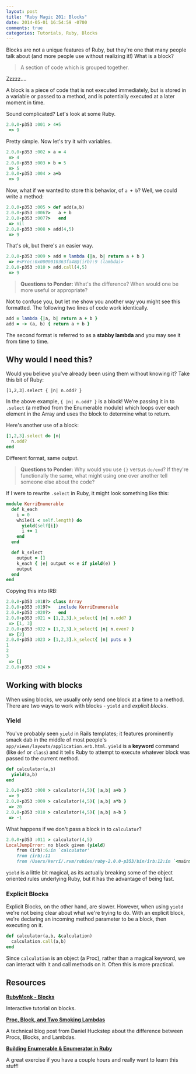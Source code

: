```yaml
---
layout: post
title: "Ruby Magic 201: Blocks"
date: 2014-05-01 16:54:59 -0700
comments: true
categories: Tutorials, Ruby, Blocks
---
```

Blocks are not a unique features of Ruby, but they're one that many people talk about (and more people use without realizing it!) What is a block?
<!-- more -->
>A section of code which is grouped together.

Zzzzz....

A block is a piece of code that is not executed immediately, but is stored in a variable or passed to a method, and is potentially executed at a later moment in time. 

Sound complicated? Let's look at some Ruby.

```ruby
2.0.0-p353 :001 > 4+5
 => 9
```

Pretty simple. Now let's try it with variables.

```ruby
2.0.0-p353 :002 > a = 4
 => 4
2.0.0-p353 :003 > b = 5
 => 5
2.0.0-p353 :004 > a+b
 => 9
```

Now, what if we wanted to store this behavior, of `a + b`? Well, we could write a method:

```ruby
2.0.0-p353 :005 > def add(a,b)
2.0.0-p353 :006?>   a + b
2.0.0-p353 :007?>   end
 => nil
2.0.0-p353 :008 > add(4,5)
 => 9
```

That's ok, but there's an easier way.

```ruby
2.0.0-p353 :009 > add = lambda {|a, b| return a + b }
 => #<Proc:0x0000010363fa48@(irb):9 (lambda)>
2.0.0-p353 :010 > add.call(4,5)
 => 9
```

>**Questions to Ponder:** What's the difference? When would one be more useful or appropriate?

Not to confuse you, but let me show you another way you might see this formatted. The following two lines of code work identically. 

```ruby
add = lambda {|a, b| return a + b }
add = -> (a, b) { return a + b }
```

The second format is referred to as a **stabby lambda** and you may see it from time to time.

## Why would I need this?

Would you believe you've already been using them without knowing it? Take this bit of Ruby:

```
[1,2,3].select { |n| n.odd? }
```

In the above example, `{ |n| n.odd? }` is a block! We're passing it in to `.select` (a method from the Enumerable module) which loops over each element in the Array and uses the block to determine what to return. 

Here's another use of a block:

```ruby
[1,2,3].select do |n|
  n.odd?
end
```

Different format, same output.

>**Questions to Ponder:** Why would you use `{}` versus `do/end`? If they're functionally the same, what might using one over another tell someone else about the code?

If I were to rewrite `.select` in Ruby, it might look something like this:

```ruby
module KerriEnumerable
  def k_each
    i = 0
    while(i < self.length) do
      yield(self[i])
      i += 1
    end
  end

  def k_select
    output = []
    k_each { |e| output << e if yield(e) }
    output
  end
end
```

Copying this into IRB:

```ruby
2.0.0-p353 :018?> class Array
2.0.0-p353 :019?>   include KerriEnumerable
2.0.0-p353 :020?>   end
2.0.0-p353 :021 > [1,2,3].k_select{ |n| n.odd? }
 => [1, 3]
2.0.0-p353 :022 > [1,2,3].k_select{ |n| n.even? }
 => [2]
2.0.0-p353 :023 > [1,2,3].k_select{ |n| puts n }
1
2
3
 => []
2.0.0-p353 :024 >
```

## Working with blocks

When using blocks, we usually only send one block at a time to a method. There are two ways to work with blocks - `yield` and *explicit blocks*.

### Yield

You've probably seen `yield` in Rails templates; it features prominently smack dab in the middle of most people's `app/views/layouts/application.erb.html`. `yield` is a **keyword** command (like `def` or `class`) and it tells Ruby to attempt to execute whatever block was passed to the current method.

```ruby
def calculator(a,b)
  yield(a,b)
end

2.0.0-p353 :008 > calculator(4,5){ |a,b| a+b }
 => 9
2.0.0-p353 :009 > calculator(4,5){ |a,b| a*b }
 => 20
2.0.0-p353 :010 > calculator(4,5){ |a,b| a-b }
 => -1
```

What happens if we don't pass a block in to `calculator`?

```ruby
2.0.0-p353 :011 > calculator(4,5)
LocalJumpError: no block given (yield)
    from (irb):6:in `calculator'
    from (irb):11
    from /Users/kerri/.rvm/rubies/ruby-2.0.0-p353/bin/irb:12:in `<main>'
```

`yield` is a little bit magical, as its actually breaking some of the object oriented rules underlying Ruby, but it has the advantage of being fast. 

### Explicit Blocks

Explicit Blocks, on the other hand, are slower. However, when using `yield` we're not being clear about what we're trying to do. With an explicit block, we're declaring an incoming method parameter to be a block, then executing on it. 

```ruby
def calculator(a,b, &calculation)
  calculation.call(a,b)
end
```

Since `calculation` is an object (a Proc), rather than a magical keyword, we can interact with it and call methods on it. Often this is more practical.



## Resources
[**RubyMonk - Blocks**](https://rubymonk.com/learning/books/4-ruby-primer-ascent/chapters/18-blocks/lessons/51-new-lesson)

Interactive tutorial on blocks.


[**Proc, Block, and Two Smoking Lambdas**](http://verboselogging.com/2011/09/20/proc-block-and-two-smoking-lambdas)

A technical blog post from Daniel Huckstep about the difference between Procs, Blocks, and Lambdas.


[**Building Enumerable & Enumerator in Ruby**](https://practicingruby.com/articles/building-enumerable-and-enumerator)

A great exercise if you have a couple hours and really want to learn this stuff!
